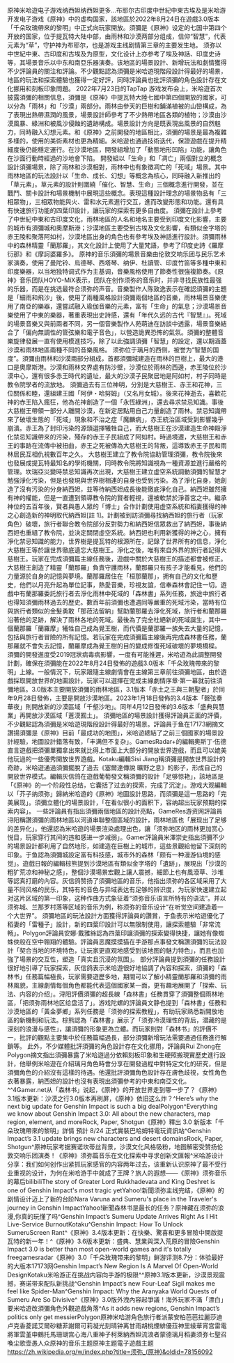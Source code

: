 原神米哈遊电子游戏纳西妲纳西妲更多…布耶尔古印度中世紀中東古埃及是米哈游开发电子游戏《原神》中的虚构国家，該地區於2022年8月24日在遊戲3.0版本「千朵玫瑰帶來的黎明」中正式向玩家開放。須彌是《原神》设定的七国中第四个开放的国家，位于提瓦特大陆中部，由雨林和沙漠两部分组成，信仰“智慧”，代表元素为“草”，守护神为布耶尔，也是游戏主线剧情第三章的主要发生地。
须弥以中世紀中東、古印度和古埃及为原型，文化设计上亦参考了埃及神話、印度史诗等，其場景音乐以中东和南亞乐器演奏。该地區的場景設計、新增玩法和劇情獲得不少評論員的關注和評論。不少觀點認為須彌是米哈遊現階段設計得最好的場景，地區的玩法和探索體驗也獲得一定好評，同時評論員也批評須彌的角色設計存在文化挪用和刻板印象問題。
           2022年7月23日的TapTap 游戏发布会上，米哈遊首次披露須彌的相關信息，須彌是《原神》中提瓦特大陸七國中第四個開放的國家，可以分為「雨林」和「沙漠」兩部分。雨林由參天的巨樹和鋪滿植被的山巒構成，為了表現出熱帶濕潤的風景，場景設計師參考了不少熱帶地區各類的植物；沙漠由沙漠風暴、綠洲和被風沙侵蝕的遺跡構成。場景設計方向是既表現出風景的自然魅力，同時融入幻想元素。和《原神》之前開發的地區相比，須彌的場景是最為複雜多樣的，使用的美術素材也更為精細。米哈遊也通過技術迭代，保證遊戲在提升精細度後仍能穩定運行。在沙漠地區，開發組增加了「動態地形凹陷」功能，讓角色在沙面行動時經過的沙地會下陷。
開發組以「生命」和「凋亡」兩個對立的概念設計須彌場景，除了雨林和沙漠相對，雨林中也有象徵凋亡的「死域」場景。其中雨林地區的玩法設計以「生命、成长、幻想」等概念為核心，同時融入新推出的「草元素」。草元素的設計則圍繞「催化、智慧、生命」三個概念進行開發，並在戰鬥、關卡設計和場景機制中展現這些概念。表現這種設計理念的場景物品有「三相眾物」，三相眾物能與火、雷和水元素進行交互，進而改變形態和功能。還有具有快速旅行功能的四葉印設計，讓玩家的探索有更多自由度。
須彌在設計上參考了中世紀中東和古印度文化，雨林地區的人名和地名主要受到印度文化影響，主要的城市有須彌城和奧摩斯港；沙漠地區主要受到古埃及文化影響，有類似金字塔的赤王陵和聚落阿如村，沙漠地區出身的角色也有參考埃及神話進行設計。須彌雨林中的森林精靈「蘭那羅」，其文化設計上使用了大量梵語，參考了印度史詩《羅摩衍那》和《摩訶婆羅多》。
原神的音乐須彌的場景音樂由伦敦交响乐团与民乐艺术家演奏，使用了曼陀铃、烏德琴、西塔琴、纳伊、杜讀管、印度竹笛等多種中東和印度樂器，以当地独特调式作为主基调，音樂風格使用了節奏性很強複節奏。《原神》音乐团队HOYO-MiX表示，团队在创作须弥的音乐时，并非寻找民族性最强的乐器，而是在挑选最符合须弥的声音。音樂製作人陈致逸表示在確認須彌的主題是「細雨和飛沙」後，使用了兩種風格設計須彌兩個地區的音樂，雨林場景音樂使用了南亞的樂器，還嘗試融入瑜伽音樂的元素，富有「生命」的氣息；沙漠場景音樂使用了中東的樂器，著重表現出史詩感，還有「年代久远的古代『智慧』」。死域的場景音樂又與前兩者不同，另一個音樂製作人苑萌迪在訪談中透露，場景音樂結合了「偏向無調性的管弦樂和電子音色」，以營造詭異恐怖的氣氛。須彌的整體音樂旋律發展一直有使用模進技巧，除了以此強調須彌「智慧」的設定，還以期涵蓋沙漠和雨林地區兩種不同的音樂風格。
须弥位于璃月的西侧，被誉为“智慧的国度”。須彌由雨林和沙漠兩部分組成，首都須彌城建造在雨林的巨樹上，最大的港口是奧摩斯港。沙漠和雨林交界處有防沙壁，沙漠位於雨林的西邊，赤王陵位於沙漠中心，還有很多赤王時代的遺址，最大的沙漠子民聚居地是阿如村，村子同時是教令院學者的流放地。
須彌過去有三位神明，分別是大慈樹王、赤王和花神，三位關係和睦，還組建王國「阿伊・哈努姆」（又名月女城）。後來花神逝去，喜歡花神的赤王陷入瘋狂，他為花神創造了一個「永恆綠洲」，還去尋求禁忌知識。事後大慈樹王帶領一部分人離開沙漠，在新定居點用自己力量創造了雨林。禁忌知識帶來了破壞生態的「死域」現象和不治之症「魔麟病」，赤王統治區域受到影響幾乎崩潰。赤王為了封印污染的源頭選擇犧牲自己，而大慈樹王在沙漠建造生命神殿淨化禁忌知識帶來的污染，殘存的赤王子民組成了阿如村。時過境遷，大慈樹王和赤王的事跡在流傳中被扭曲，赤王之死被傳為大慈樹王的背叛，這導致赤王子民和雨林居民互相仇視數百年之久。
大慈樹王建立了教令院協助管理須彌，教令院後來也發展成提瓦特最知名的學術機關，同時教令院將知識視為一種資源並進行嚴格的管理。坎瑞亞災變時禁忌知識再次出現，大慈樹王建立虛空系統調動須彌的智慧才勉強淨化污染，但是也發現與世界樹相連的自身也受到污染。為了淨化自身，她創造了沒有污染的分身納西妲，並等待納西妲成長後能徹底淨化自己。納西妲雖然擁有神的權能，但是一直遭到領導教令院的賢者輕視，還被軟禁於淨善宮之中。繼承神位的五百年後，賢者與愚人眾的「博士」合作計劃使用虛空系統和稻妻獲得的神之心創造新的神明取代納西妲[註 1]。計劃被到訪須彌尋找納西妲的旅行者（玩家角色）破壞，旅行者聯合教令院部分反對勢力和納西妲信眾救出了納西妲，事後納西妲也重組了教令院，並決定關閉虛空系統。納西妲也利用新獲得的神之心，擁有淨化禁忌知識的能力，世界樹是提瓦特的根源所在，記錄了世界所有的信息，淨化大慈樹王等於讓世界徹底遺忘大慈樹王。淨化之後，唯有來自外界的旅行者記得大慈樹王。玩家在完成須彌篇主線任務後，遊戲中關於大慈樹王的描述都會被修正。
大慈樹王創造了精靈「蘭那羅」負責守護雨林，蘭那羅只有孩子才能看見，他們的力量源於自身的記憶與夢境。蘭那羅居住在「桓那蘭那」，拥有自己的文化和歷史，他們以月亮升起為單位記事，熱愛音樂，珍視友誼，信奉森林會記住一切。遊戲中有蘭那羅委託旅行者去淨化雨林中死域的「森林書」系列任務，旅途中旅行者也得知須彌雨林過去的歷史。數百年前須彌也遭遇同等嚴重的死域污染，當時有位與旅行者類似的金髮勇敢「那菈法留納」幫助蘭那羅去淨化死域，旅行者和蘭那羅沿著他的足跡，解決了雨林各地的死域。最後為了完全杜絕新的死域誕生，其中一個蘭那羅「蘭羅摩」犧牲自己成為覺王樹，而代價是蘭那羅一族失去大量的記憶，包括與旅行者冒險的所有記憶。若玩家在完成須彌篇主線後再完成森林書任務，蘭那羅就不會失去記憶，蘭羅摩成為覺王樹的目的變成修復死域破壞的夢境橋樑。
須彌的開發進度受2019冠狀病毒病影響，一度有可能推遲，米哈遊為此調整開發計劃，確保在須彌能在2022年8月24日發佈的遊戲3.0版本「千朵玫瑰帶來的黎明」上線。一般情況下，玩家跟隨主線劇情會在主線第三章前往須彌地區，由於遊戲採取開放世界的地圖設計，玩家可以選擇在完成主線劇情序章·第一幕就前往須彌地區。3.0版本主要開放須彌的雨林地區，3.1版本「赤土之王與三朝聖者」於同年9月28日發佈，主要是開放沙漠地區。2023年1月18日發佈的3.4版本「磬弦奏華夜」則開放新的沙漠區域「千壑沙地」。同年4月12日發佈的3.6版本「盛典與慧業」再開放沙漠區域「蒼漠囿土」。
須彌地區的場景設計獲得評論員正面的評價，不少觀點認為須彌是米哈遊現階段設計得最好的場景。評論員于鱼在17173網摘文讚揚須彌是《原神》目前「最成功的地图」，米哈遊總結了之前三個國家的場景設計經驗，地圖設計錯落有致，「丰满但不复杂」。GamesRadar+的編輯奧斯丁·伍德直言遊戲把須彌單獨拿出來就比得上市面上大部分的開放世界遊戲，而且可以媲美他玩過的一些優秀開放世界遊戲。Kotaku編輯Sisi Jiang稱須彌是開放世界設計的奇跡，米哈遊通過須彌擺脫了過去《塞爾達傳說 曠野之息》的影子，形成自己的開放世界模式。編輯灰信鸽在遊戲葡萄發文稱須彌的設計「足够惊艳」，該地區是「《原神》的一个阶段性总结，它囊括了过去的探索，完成了沉淀」。游戏大观編輯以「芥子纳须弥」歸納米哈遊的《原神》地圖設計思路，而須彌是這一思路的「完美展现」。須彌立體化的場景設計，「在看似很小的面积下，容纳超出玩家预期的探索内容」。
一些評論員有指出須彌兩個地區的設計亮點，GameRes游资网評論員浔阳稱讚須彌的雨林地區以河道串聯整個區域的設計，雨林地區也「展现出了足够的差异化」。他還認為米哈遊的場景渲染處理出色，讓「须弥地区的雨林更加赏心悦目，玩家穿行其间的违和感进一步减弱」。Gamer評論員米澤崇史指出須彌不少的場景設計都利用了自然地形，如建造在巨樹上的城市，這些景觀給他留下深刻的印象。于鱼認為須彌城設定富有科技感，城市外的森林「颇有一种漫游仙境的感觉」。遊戲日報的編輯棕熊提到沙漠地區有類似金字塔的「遺跡」，展現出「沙漠的粗犷荒凉和神秘之感」，整個沙漠場景宏觀上讓人震撼，細節上也有風滾草、沙堆等認真打磨的內容。灰信鸽赞扬了須彌地區的音乐，他指出须弥的各区域采用了大量不同风格的民乐，其特有的音色与异域表达有足够的辨识度，为玩家快速建立起对这片区域的第一印象，这种作曲方式象征着“须弥音乐语言所特有的语法”。并以须弥城、兰那罗村落等区域的音乐为例，称须弥的音乐设计“在听觉空间建造着一个大世界”。
須彌地區的玩法設計方面獲得評論員的讚賞，于鱼表示米哈遊優化了稻妻的「雷種子」設計，新的四葉印設計可以無限制使用，讓探索體驗「非常流畅」。Polygon評論員安娜·戴雅絲認為四葉印讓須彌的探索變得快捷，讓她有像蜘蛛俠般在空中翱翔的體驗。評論員恶魔摸摸猫在手游那点事發文稱讚須彌的玩法設計「契合当地的环境特色，让玩家更直观地感受到该地图的魅力特色」，而且也加強了場景的交互性，塑造「真实且沉浸的氛围」。
部分評論員提到須彌的任務設計很好地引導了玩家探索，灰信鸽表示米哈遊很好地協調了內容和探索，須彌的「森林书」任務篇幅極長，玩家需要遊歷多地，期間可以了解小精靈蘭那羅和須彌的雨林風貌，主線劇情每個角色都能代表這個國家某一面，更有趣地展開了「探索、玩法、内容的介绍」。浔阳評價須彌的超長線「森林書」任務貫穿了須彌整個雨林地區，「把须弥雨林地区给盘活了」。游戏陀螺的評論員文静也提到「森林書」任務和沙漠地區的「黃金夢鄉」系列任務是「须弥的探索教程」，有助玩家熟悉新開放地區的新機制和玩法。棕熊認為「森林書」展示了「须弥冷漠理性的背后，潜藏的是深刻的浪漫与感性」，讓須彌的形象更為立體。而玩家則對「森林书」的評價不一，批評的觀點主要集中於任務篇幅過長，部分須彌新增玩法需要通過任務進行解鎖等。
此外，不少媒體批評須彌的角色設計存在文化挪用，評論員Rui Zhong在Polygon摘文指出須彌暴露了米哈遊過分依賴刻板印象和生硬照搬現實歷史進行設計，他舉例米哈遊在介紹璃月角色時會分享在開發過程中對特定文化的研究，但是須彌角色的介紹沒有這樣的待遇。他還批評須彌角色設計存在膚色歧視，女性角色衣著暴露，納西妲的設計也沒有表現出須彌參考的中東和南亞文化。
^^4Gamer.net从「森林书」说起，《原神》的开放世界走到哪一步了？《原神》3.1版本更新：沙漠之行3.0版本再刷屏，《原神》依旧这么炸？^Here’s why the next big update for Genshin Impact is such a big dealPolygon^Everything we know about Genshin Impact 3.0: All about the new characters, map region, element, and moreRock, Paper, Shotgun《原神》釋出 3.0 新版本「千朵玫瑰帶來的黎明」詳情 預計 8/24 正式實裝巴哈姆特電玩資訊站^Genshin Impact’s 3.1 update brings new characters and desert domainsRock, Paper, Shotgun^原神玩家考据赛诺坎蒂丝背景，沙漠文化风格吸粉，地图解密受赞扬伦敦交响乐团演奏！《原神》须弥篇音乐在文化探索中寻求创新文匯報^米哈游设计分享：我们如何创作出紧抓玩家感官的内容两年过去，该重新认识原神了最不受行业重视的设计，为何在米哈游手中就成了王牌？旅人的遐想——《原神》须弥音乐的幕后bilibiliThe story of Greater Lord Rukkhadevata and King Deshret is one of Genshin Impact's most tragic yetYahoo!新聞须弥主线完结，《原神》的剧情设计迈上了新的台阶Nara Varuna and Sumeru's place in the Traveler's journey in Genshin ImpactYahoo!新聞森林书是最长的任务？原神藏在须弥的浪漫,你真的玩懂了吗^Genshin Impact’s Sumeru Update Arrives Right As I Hit Live-Service BurnoutKotaku^Genshin Impact: How To Unlock SumeruScreen Rant^《原神》3.4版本更新：在快樂、驚喜和更多冒險中開啟提瓦特的新一年！^《原神》3.6版本更新：盛典、慧業與深入荒原的冒險Genshin Impact 3.0 is better than most open-world games and it's totally freegamesradar《原神》3.0「千朵玫瑰带来的黎明」鲜游评测8.7分：体验最好的大版本17173网Genshin Impact’s New Region Is A Marvel Of Open-World DesignKotaku米哈游正在挑战内容向手游的极限^^原神3.1版本更新，沙漠景观震撼，赛诺带来配队新挑战^Genshin Impact’s new Four-Leaf Sigil makes me feel like Spider-Man^Genshin Impact: Why the Aranyaka World Quests of Sumeru Are So Divisive^《原神》3.0版外洩內容起爭議！海外玩家不滿「漂白」要米哈遊改須彌角色外觀遊戲角落^As it adds new regions, Genshin Impact’s politics only get messierPolygon原神米哈游角色旅行者派蒙安柏芭芭拉麗莎迪卢克香菱諾艾爾砂糖菲謝爾可莉凝光刻晴钟离甘雨胡桃煙緋優菈神里綾華宵宫雷電將軍雲堇申鶴托馬珊瑚宫心海八重神子柯萊納西妲流浪者蒙德璃月稻妻须弥七聖召喚尘歌壶愚人众原神的音乐主题原神主题電子遊戲主题
https://zh.wikipedia.org/w/index.php?title=须弥_(原神)&oldid=78156092